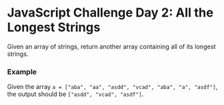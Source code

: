 # JavaScript Challenge Day 2: All the Longest Strings

Given an array of strings, return another array containing all of its longest strings.

### Example

Given the array `a = ["aba", "aa", "asdd", "vcad", "aba", "a", "asdf"]`, the output should be `["asdd", "vcad", "asdf"]`.
